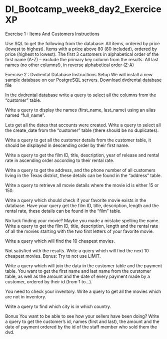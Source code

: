 # DI_Bootcamp_week8_day2_ExerciceXP


 Exercise 1 : Items And Customers
Instructions


Use SQL to get the following from the database:
All items, ordered by price (lowest to highest).
Items with a price above 80 (80 included), ordered by price (highest to lowest).
The first 3 customers in alphabetical order of the first name (A-Z) – exclude the primary key column from the results.
All last names (no other columns!), in reverse alphabetical order (Z-A)


 Exercise 2 : Dvdrental Database
Instructions
Setup
We will install a new sample database on our PostgreSQL servers.
Download dvdrental database file



In the dvdrental database write a query to select all the columns from the “customer” table.

Write a query to display the names (first_name, last_name) using an alias named “full_name”.

Lets get all the dates that accounts were created. Write a query to select all the create_date from the “customer” table (there should be no duplicates).

Write a query to get all the customer details from the customer table, it should be displayed in descending order by their first name.

Write a query to get the film ID, title, description, year of release and rental rate in ascending order according to their rental rate.

Write a query to get the address, and the phone number of all customers living in the Texas district, these details can be found in the “address” table.

Write a query to retrieve all movie details where the movie id is either 15 or 150.

Write a query which should check if your favorite movie exists in the database. Have your query get the film ID, title, description, length and the rental rate, these details can be found in the “film” table.

No luck finding your movie? Maybe you made a mistake spelling the name. Write a query to get the film ID, title, description, length and the rental rate of all the movies starting with the two first letters of your favorite movie.

Write a query which will find the 10 cheapest movies.

Not satisfied with the results. Write a query which will find the next 10 cheapest movies.
Bonus: Try to not use LIMIT.

Write a query which will join the data in the customer table and the payment table. You want to get the first name and last name from the curstomer table, as well as the amount and the date of every payment made by a customer, ordered by their id (from 1 to…).

You need to check your inventory. Write a query to get all the movies which are not in inventory.

Write a query to find which city is in which country.

Bonus You want to be able to see how your sellers have been doing? Write a query to get the customer’s id, names (first and last), the amount and the date of payment ordered by the id of the staff member who sold them the dvd.
